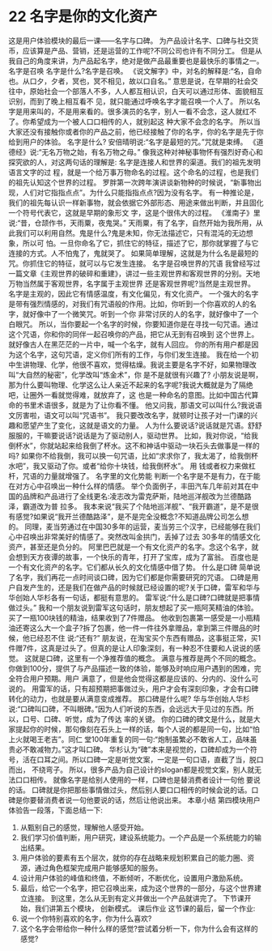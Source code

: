 # 22 名字是你的文化资产

这是用户体验模块的最后一课——名字与口碑。 为产品设计名字、口碑与社交货币，应该算是产品、营销，还是运营的工作呢?不同公司也许有不同分工。 但是从我自己的角度来讲，为产品起名字，绝对是做产品最重要也是最快乐的事情之一。
名字是召唤
名字是什么?名字是召唤。
《说文解字》中，对名的解释是:“名，自命也。从口夕，夕者，冥也，冥不相见，故以口自名。” 意思是说，在早期的社会交往中，原始社会一个部落人不多，人人都互相认识，白天可以通过形体、面貌相互识别，而到了晚上相互看不 见，就只能通过呼唤名字才能召唤一个人了。 所以名字是用来叫的，不是用来看的。很多演员的名字，别人一看不会念，这人就红不了。你希望成为一个被人口口相传的人，就别起这 种大家不会念的名字。
所以当大家还没有接触你或者你的产品之前，他已经接触了你的名字，你的名字是先于你给到用户的体验。
名字是什么?
安倍晴明说:“名字是最短的咒。”咒就是束缚。
《道德经》说:“无名万物之始，有名万物之母。”
像我这种对神秘事物怀有强烈好奇心和探究欲的人，对这两句话的理解是: 名字是连接人和世界的渠道。我们的祖先发明语言文字的过 程，就是一个给万事万物命名的过程。这个命名的过程，也是我们的祖先认知这个世界的过程。 罗胖第一次跨年演讲谈新物种的时候说，“新事物出现，人们对它指指点点”。为什么只能指指点点?因为没有名字。 有一种推论是，我们的祖先每认识一样新事物，就会依据它外部形态、用途来做出判断，并且固化一个符号代表它，这就是早期的象形文 字，这是个很伟大的过程。
《淮南子》里说:“昔，仓颉作书，天雨粟，夜鬼哭。” 天雨粟，有了名字，自然开始为我所用，从此我们可以利用自然。鬼是什么?鬼是未知，你无法描述它，只有混沌的无边想象，所以可 怕。一旦你命名了它，抓住它的特征，描述了它，那你就掌握了与它连接的方式。人不怕鬼了，鬼就哭了。 如果简单理解，这就是为什么名是最短的咒。你抓住它的特征，就可以与它发生连接。
名字是召唤世界的咒语 我曾经写过一篇文章《主观世界的破碎和重建》，讲过一些主观世界和客观世界的分别。天地万物当然属于客观世界，名字属于主观世界 还是客观世界呢?当然是主观世界。
名字是主观的，因此它有情感温度，有文化偏见，有文化资产。 一个强大的名字是带有强烈情感的，对我们有咒语般的作用。比如，你听到一个你喜欢的人的名字，就好像中了一个微笑咒。听到一个你 非常讨厌的人的名字，就好像中了一个白眼咒。 所以，当你要起一个名字的时候，你要知道你是在寻找一句咒语。通过这个咒语，你和你的同伴一起召唤你的产品，把它从无到有召唤到 这个世界上。
就好像古人在黑茫茫的一片中，喊一个名字，就有人回应。 你的所有用户都是因为这个名字，这句咒语，定义你们所有的工作，与你们发生连接。 我在给一个初中生讲物理、化学，他很不喜欢，觉得枯燥。我说主要是名字不好，如果物理改叫“大自然的秘密”，化学改叫“炼金术”，你 是不是就很有兴趣了? 小朋友说是啊，那为什么要叫物理、化学这么让人亲近不起来的名字呢?我说大概就是为了隔绝吧，让圈外一看就觉得难，就放弃了，这 也是一种命名的意图。比如中国古代算命的书里术语很多，就是为了让你看不懂。 他又问我，那语文可以叫什么?我说语文厉害啦，语文可以叫“咒语书”。 我只要改改名字，就顿时让孩子对一门课的兴趣和愿望产生了变化，这就是语文的力量。 人为什么要说话?说话就是咒语。舒舒服服的，干嘛要说话?说话是为了驱动别人，驱动世界。 比如，我对你说，“给我倒杯水”，你就站起来给我倒了杯水。这不和神话中驱动一块石头去做事是一样的吗? 如果你不给我倒，我可以换一句咒语，比如“求求你了，我太渴了，给我倒杯水吧”，我又驱动了你。或者“给你十块钱，给我倒杯水”。 用 钱或者权力来做杠杆，咒语的力量就增强了。
名字里的文化势能
判断一个名字是不是有力，在于能在对方心中召唤出一种什么样的情感。 举个负面例子，丰田汽车几年前对其在中国的品牌和产品进行了全线更名:凌志改为雷克萨斯，陆地巡洋舰改为兰德酷路泽，霸道改为普 拉多。 我本来说“我买了个陆地巡洋舰”、“我开霸道”，是不是很有感觉?如果说“我开兰德酷路泽”，是不是完全没概念?不知道品牌公司怎么想 的。
同理，麦当劳通过在中国30多年的运营，麦当劳三个汉字，已经能够在我们心中召唤出非常美好的情感了。突然改叫金拱门，丢掉了过去 30多年的情感文化资产，甚至还是负分的。 阿里巴巴就是一个有文化资产的名字。念这个名字，就会想到天方夜谭的故事，一个快乐的青年，打开了宝库，成为了富翁。 百度也是一个有文化资产的名字。它们都从长久的文化情感中借了势。
什么是口碑
简单说了名字，我们再花一点时间谈口碑，因为它们都是你需要研究的咒语。 口碑是用户自发产生的，还是我们在做产品的时候就已经设置的呢?关于口碑，雷军和华与华创始人华杉各有一句话，都挺有意思的。 雷军说:“什么是口碑?口碑就是把事情做过头。” 我和一个朋友说到雷军这句话时，朋友想起了买一瓶阿芙精油的体验。买了一瓶100块钱的精油，结果收到了7件赠品。 他收到包裹第一感受是一小瓶精油还寄这么大一个盒子?拆了包裹，他一件一件往外拿赠品，拿到第三件赠品的时候，他已经忍不住 说:“还有?” 朋友说，在淘宝买个东西有赠品，这事挺正常，买1件赠7件，这真是过头了。但真的是让人印象深刻，有一种忍不住要和人说说的感觉。 这就是口碑，这里有一个净推荐值的概念。 满意与推荐是两个不同的概念。你做到100分，提供了与产品描述一致的体验，能够及时响应用户遇到的困难，完全符合用户预期。用户 满意了，但是他会觉得这都是应该的、分内的、没什么可说的。 用雷军的话，只有超预期把事做过头，用户才会有深刻印象，才会有口碑转化的动力，也就是要从满意变成推荐。
那口碑是什么呢? 华与华创始人华杉说:“口碑叫口碑，不叫眼碑。”因为人们听说的东西，会远远大于见过的东西。所以，口号、口碑、听觉，成为了传达 率的关键。 你的口碑的碑文是什么，就是大家提起你的时候，那句像刻在石头上一样的话，每个人说的都是同一句，比如“怕上火就喝王老吉”。同仁 堂100年重复的同一句:“炮制虽繁必不敢省人工，品味虽贵必不敢减物力。”这才叫口碑。 华杉认为“碑”本来是视觉的，口碑却成为一个符号，活在口耳之间。所以口碑一定是听觉文案，一定是一句口语，直截了当，脱口而出， 不绕弯子。
所以，很多产品为自己设计的slogan都是视觉文案，别人就无法口口相传。 就像名字是给别人使用的一样，口碑也是替消费者设计一句他 要说的话。 口碑就是你把那些事情做过头，然后别人要口口相传的时候会说的话。口碑是你要替消费者说一句他要说的话，然后让他说出来。 本章小结
第四模块用户体验告一段落，下面总结一下:
1. 从甄别自己的感觉，理解他人感受开始。
2. 我们学习价值判断，用户研究，建设系统能力。一个产品是一个系统能力的输出结果。
3. 用户体验的要素有五个层次，就你的存在战略来规划积累自己的能力圈、资源，通过角色框架完成用户能够感知的服务。
4. 设计用户体验的峰值和终值，不断倾听，不断优化，设置用户激励系统。
5. 最后，给它一个名字，把它召唤出来，成为这个世界的一部分，与这个世界建立连接。 到这里，怎么从无到有定义并做出一个产品就讲完了。
下节课开始，我们讲第五个模块， 创新模式。
课后作业
这节课的最后，留一个作业:
1. 说一个你特别喜欢的名字，你为什么喜欢?
2. 这个名字会带给你一种什么样的感觉?尝试着分析一下，你为什么会有这样的感觉?